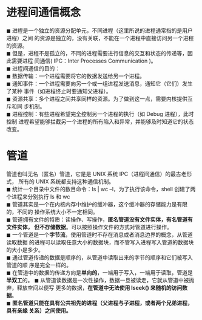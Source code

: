 # 进程间通信概念
◼ 进程是一个独立的资源分配单元，不同进程（这里所说的进程通常指的是用户进程）之间
的资源是独立的，没有关联，不能在一个进程中直接访问另一个进程的资源。  
◼ 但是，进程不是孤立的，不同的进程需要进行信息的交互和状态的传递等，因此需要进程
间通信( IPC：Inter Processes Communication )。   
◼ 进程间通信的目的：  
◼ 数据传输：一个进程需要将它的数据发送给另一个进程。  
◼ 通知事件：一个进程需要向另一个或一组进程发送消息，通知它（它们）发生了某种
事件（如进程终止时要通知父进程）。  
◼ 资源共享：多个进程之间共享同样的资源。为了做到这一点，需要内核提供互斥和同
步机制。  
◼ 进程控制：有些进程希望完全控制另一个进程的执行（如 Debug 进程），此时控制
进程希望能够拦截另一个进程的所有陷入和异常，并能够及时知道它的状态改变。  

# 管道
管道也叫无名（匿名）管道，它是是 UNIX 系统 IPC（进程间通信）的最古老形式，
所有的 UNIX 系统都支持这种通信机制。  
◼ 统计一个目录中文件的数目命令：ls | wc –l，为了执行该命令，shell 创建了两
个进程来分别执行 ls 和 wc  
◼ 管道其实是一个在内核内存中维护的缓冲器，这个缓冲器的存储能力是有限的，不同的
操作系统大小不一定相同。    
◼ 管道拥有文件的特质：读操作、写操作，**匿名管道没有文件实体，有名管道有文件实体，
但不存储数据**。可以按照操作文件的方式对管道进行操作。  
◼ 一个管道是一个**字节流**，使用管道时不存在消息或者消息边界的概念，从管道读取数据
的进程可以读取任意大小的数据块，而不管写入进程写入管道的数据块的大小是多少。  
◼ 通过管道传递的数据是顺序的，从管道中读取出来的字节的顺序和它们被写入管道的顺
序是完全一样的。    
◼ 在管道中的数据的传递方向是**单向的**，一端用于写入，一端用于读取，管道是**半双工**的。
◼ 从管道读数据是一次性操作，数据一旦被读走，它就从管道中被抛弃，释放空间以便写
更多的数据，**在管道中无法使用 lseek() 来随机的访问数据**。  
◼ **匿名管道只能在具有公共祖先的进程（父进程与子进程，或者两个兄弟进程，具有亲缘
关系）之间使用。**  
